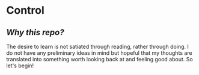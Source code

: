 # Control
<h2><i> Why this repo? </i></h2>

<p>The desire to learn is not satiated through reading, rather through doing. I do not have any preliminary ideas in mind but hopeful that my thoughts are translated into something worth looking back at and feeling good about. So let's begin!
